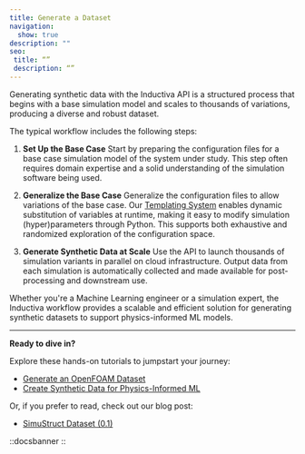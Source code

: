 ```yaml
---
title: Generate a Dataset
navigation:
  show: true
description: ""
seo:
 title: “”
 description: “”
---
```


Generating synthetic data with the Inductiva API is a structured process that begins with a base simulation model and scales to thousands of variations, producing a diverse and robust dataset.

The typical workflow includes the following steps:

1. **Set Up the Base Case**
Start by preparing the configuration files for a base case simulation model of the system under study. This step often requires domain expertise and a solid understanding of the simulation software being used.

2. **Generalize the Base Case**
Generalize the configuration files to allow variations of the base case. 
Our [Templating System](/guides/parallel-simulations/templating) enables dynamic substitution 
of variables at runtime, making it easy to modify simulation (hyper)parameters through Python. This supports 
both exhaustive and randomized exploration of the configuration space.

3. **Generate Synthetic Data at Scale**
Use the API to launch thousands of simulation variants in parallel on cloud infrastructure. Output data from each simulation is automatically collected and made available for post-processing and downstream use.

Whether you're a Machine Learning engineer or a simulation expert, the Inductiva workflow provides a scalable and efficient solution for generating synthetic datasets to support physics-informed ML models.

---

**Ready to dive in?** 

Explore these hands-on tutorials to jumpstart your journey:
- [Generate an OpenFOAM Dataset](/guides/openfoam/tutorials/generate-wind-tunnel-dataset/)  
- [Create Synthetic Data for Physics-Informed ML](/guides/splishsplash/tutorials/synthetic-data-for-piml)

Or, if you prefer to read, check out our blog post:
- [SimuStruct Dataset (0.1)](https://inductiva.ai/blog/article/simustruct-dataset)

::docsbanner
::
